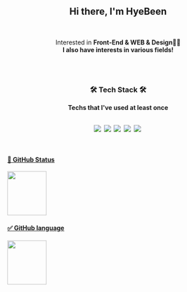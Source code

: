 
<h2 align="center">Hi there, I'm HyeBeen</h2>
<br/>
<p align="center">
	Interested in <b> Front-End & WEB & Design<b/>👩‍💻 
	<br>
	I also have interests in various fields!
</p>

<br/>
<br/>
<h3 align="center">🛠 Tech Stack 🛠</h3>

<p align="center"> Techs that I've used at least once </p>

<p align="center">
  <br>
  <img src="https://img.shields.io/badge/css-1572B6?style=flat-square&logo=css3&logoColor=white"/></a>&nbsp 
  <img src="https://img.shields.io/badge/html5-11B48A?style=flat-square&logo=html5&logoColor=white"/></a>&nbsp 
  <img src="https://img.shields.io/badge/Javascript-ffb13b?style=flat-square&logo=javascript&logoColor=white"/></a>&nbsp 
  <img src="https://img.shields.io/badge/Typescript-3178C6?style=flat-square&logo=typescript&logoColor=black"/></a>&nbsp
<a href="#">
<img src="https://img.shields.io/badge/React-61DAFB?style=flat-square&logo=react&logoColor=white"/></a>&nbsp
<a href="#">

  

</p>
<br/>
<!-- <h3 align="center"></h3> -->

<!-- 테마 참고: https://github.com/anuraghazra/github-readme-stats/blob/master/themes/README.md -->

<h4>📌 GitHub Status</h4>
<img src="https://github-readme-stats.vercel.app/api?username=HYBEN09" height="100" width="42%" />
<h4>✅ GitHub language</h4>
<img src="https://github-readme-stats.vercel.app/api/top-langs/?username=HYBEN09&layout=compact" height="100"  width="42%"/>     







